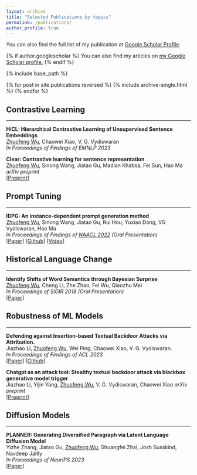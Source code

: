 ```yaml
---
layout: archive
title: "Selected Publications by topics"
permalink: /publications/
author_profile: true
---
```


You can also find the full list of my publicaiton at [Google Scholar Profile](https://scholar.google.com/citations?user=bqinFgYAAAAJ&hl=en&authuser=1).

{% if author.googlescholar %}
  You can also find my articles on <u><a href="{{author.googlescholar}}">my Google Scholar profile</a>.</u>
{% endif %}

{% include base_path %}

{% for post in site.publications reversed %}
  {% include archive-single.html %}
{% endfor %}

## Contrastive Learning
------
**HiCL: Hierarchical Contrastive Learning of Unsupervised Sentence Embeddings**<br>
<u>Zhuofeng Wu</u>, Chaowei Xiao, V. G. Vydiswaran<br>
*In Proceedings of Findings of EMNLP 2023*

**Clear: Contrastive learning for sentence representation**<br>
<u>Zhuofeng Wu</u>, Sinong Wang, Jiatao Gu, Madian Khabsa, Fei Sun, Hao Ma<br>
*arXiv preprint*<br>
[[Preprint](https://arxiv.org/pdf/2012.15466.pdf)]

## Prompt Tuning
------
**IDPG: An instance-dependent prompt generation method**<br>
<u>Zhuofeng Wu</u>, Sinong Wang, Jiatao Gu, Rui Hou, Yuxiao Dong, VG Vydiswaran, Hao Ma<br>
*In Proceedings of Findings of [NAACL 2022](https://2022.naacl.org/) (Oral Presentation)*<br>
[[Paper](https://aclanthology.org/2022.naacl-main.403.pdf)] [[Github](https://github.com/CSerxy/IDPG)] [[Video](https://underline.io/lecture/53933-idpg-an-instance-dependent-prompt-generation-method)]

## Historical Language Change
------
**Identify Shifts of Word Semantics through Bayesian Surprise**<br>
<u>Zhuofeng Wu</u>, Cheng Li, Zhe Zhao, Fei Wu, Qiaozhu Mei<br>
*In Proceedings of SIGIR 2018 (Oral Presentation)*<br>
[[Paper](https://dl.acm.org/doi/pdf/10.1145/3209978.3210040)]
 
## Robustness of ML Models
------
**Defending against Insertion-based Textual Backdoor Attacks via Attribution.**<br>
Jiazhao Li, <u>Zhuofeng Wu</u>, Wei Ping, Chaowei Xiao, V. G. Vydiswaran.<br>
*In Proceedings of Findings of ACL 2023*<br>
[[Paper](https://aclanthology.org/2023.findings-acl.561.pdf)] [[Github](https://github.com/JiazhaoLi/AttDef)] 

**Chatgpt as an attack tool: Stealthy textual backdoor attack via blackbox generative model trigger**<br>
Jiazhao Li, Yijin Yang, <u>Zhuofeng Wu</u>, V. G. Vydiswaran, Chaowei Xiao
*arXiv preprint*<br>
[[Preprint](https://arxiv.org/pdf/2304.14475.pdf)]

## Diffusion Models
------
**PLANNER: Generating Diversified Paragraph via Latent Language Diffusion Model**<br>
Yizhe Zhang, Jiatao Gu, <u>Zhuofeng Wu</u>, Shuangfei Zhai, Josh Susskind, Navdeep Jaitly<br>
*In Proceedings of NeurIPS 2023*<br>
[[Paper](https://arxiv.org/pdf/2306.02531.pdf)]
